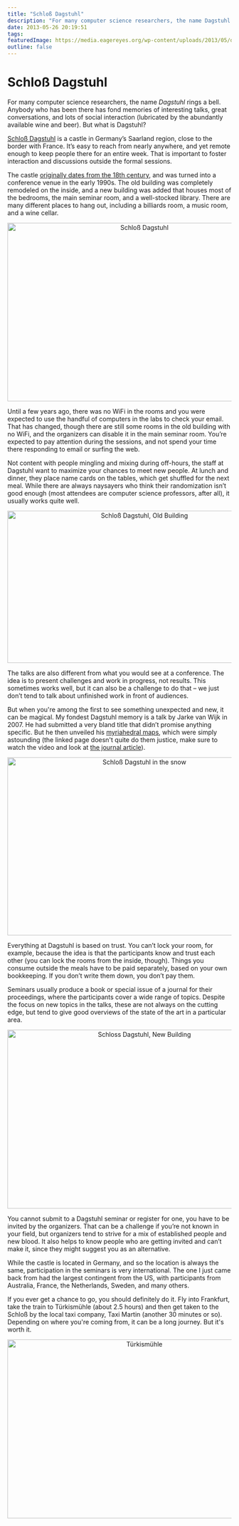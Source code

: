 ```yaml
---
title: "Schloß Dagstuhl"
description: "For many computer science researchers, the name Dagstuhl rings a bell. Anybody who has been there has fond memories of interesting talks, great conversations, and lots of social interaction (lubricated by the abundantly available wine and beer). But what is Dagstuhl?"
date: 2013-05-26 20:19:51
tags: 
featuredImage: https://media.eagereyes.org/wp-content/uploads/2013/05/dagstuhl-teaser.jpg
outline: false
---
```


# Schloß Dagstuhl

For many computer science researchers, the name <em>Dagstuhl</em> rings a bell. Anybody who has been there has fond memories of interesting talks, great conversations, and lots of social interaction (lubricated by the abundantly available wine and beer). But what is Dagstuhl?

<a href="http://www.dagstuhl.de">Schloß Dagstuhl</a> is a castle in Germany’s Saarland region, close to the border with France. It’s easy to reach from nearly anywhere, and yet remote enough to keep people there for an entire week. That is important to foster interaction and discussions outside the formal sessions.

The castle <a href="http://www.dagstuhl.de/ueber-dagstuhl/geschichte/">originally dates from the 18th century</a>, and was turned into a conference venue in the early 1990s. The old building was completely remodeled on the inside, and a new building was added that houses most of the bedrooms, the main seminar room, and a well-stocked library. There are many different places to hang out, including a billiards room, a music room, and a wine cellar.

<p align="center"><img class="aligncenter size-full wp-image-2371" alt="Schloß Dagstuhl" src="https://media.eagereyes.org/wp-content/uploads/2013/05/dagstuhl-teaser.jpg" width="600" height="401" /></p>

Until a few years ago, there was no WiFi in the rooms and you were expected to use the handful of computers in the labs to check your email. That has changed, though there are still some rooms in the old building with no WiFi, and the organizers can disable it in the main seminar room. You’re expected to pay attention during the sessions, and not spend your time there responding to email or surfing the web.

Not content with people mingling and mixing during off-hours, the staff at Dagstuhl want to maximize your chances to meet new people. At lunch and dinner, they place name cards on the tables, which get shuffled for the next meal. While there are always naysayers who think their randomization isn’t good enough (most attendees are computer science professors, after all), it usually works quite well.

<p align="center"><img class="aligncenter size-full wp-image-2369" alt="Schloß Dagstuhl, Old Building" src="https://media.eagereyes.org/wp-content/uploads/2013/05/dagstuhl-old.jpg" width="600" height="342" /></p>

The talks are also different from what you would see at a conference. The idea is to present challenges and work in progress, not results. This sometimes works well, but it can also be a challenge to do that – we just don’t tend to talk about unfinished work in front of audiences.

But when you're among the first to see something unexpected and new, it can be magical. My fondest Dagstuhl memory is a talk by Jarke van Wijk in 2007. He had submitted a very bland title that didn’t promise anything specific. But he then unveiled his <a href="http://www.win.tue.nl/~vanwijk/myriahedral/">myriahedral maps</a>, which were simply astounding (the linked page doesn't quite do them justice, make sure to watch the video and look at <a href="http://www.win.tue.nl/~vanwijk/myriahedral/CAJ103.pdf">the journal article</a>).

<p align="center"><img class="aligncenter size-full wp-image-2370" alt="Schloß Dagstuhl in the snow" src="https://media.eagereyes.org/wp-content/uploads/2013/05/dagstuhl-snow.jpg" width="600" height="400" /></p>

Everything at Dagstuhl is based on trust. You can’t lock your room, for example, because the idea is that the participants know and trust each other (you can lock the rooms from the inside, though). Things you consume outside the meals have to be paid separately, based on your own bookkeeping. If you don’t write them down, you don’t pay them.

Seminars usually produce a book or special issue of a journal for their proceedings, where the participants cover a wide range of topics. Despite the focus on new topics in the talks, these are not always on the cutting edge, but tend to give good overviews of the state of the art in a particular area.

<p align="center"><img class="aligncenter size-full wp-image-2368" alt="Schloss Dagstuhl, New Building" src="https://media.eagereyes.org/wp-content/uploads/2013/05/dagstuhl-new.jpg" width="600" height="402" /></p>

You cannot submit to a Dagstuhl seminar or register for one, you have to be invited by the organizers. That can be a challenge if you’re not known in your field, but organizers tend to strive for a mix of established people and new blood. It also helps to know people who are getting invited and can’t make it, since they might suggest you as an alternative.

While the castle is located in Germany, and so the location is always the same, participation in the seminars is very international. The one I just came back from had the largest contingent from the US, with participants from Australia, France, the Netherlands, Sweden, and many others.

If you ever get a chance to go, you should definitely do it. Fly into Frankfurt, take the train to Türkismühle (about 2.5 hours) and then get taken to the Schloß by the local taxi company, Taxi Martin (another 30 minutes or so). Depending on where you're coming from, it can be a long journey. But it's worth it.

<p align="center"><img class="aligncenter size-full wp-image-2372" alt="Türkismühle" src="https://media.eagereyes.org/wp-content/uploads/2013/05/dagstuhl-tuerkismuehle.jpg" width="600" height="402" /></p>


<PostedBy />


